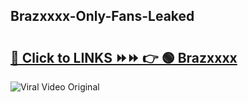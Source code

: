 
 ## Brazxxxx-Only-Fans-Leaked

# <h2><a href="https://clipsfans.com/Brazxxxx&ref=git">🔗 Click to LINKS ⏩⏩ 👉 🟢 Brazxxxx </a></h2>

<a href="https://clipsfans.com/Brazxxxx&ref=git" rel="nofollow" data-target="animated-image.originalLink"><img src="https://i.ibb.co.com/xMMVF88/686577567.gif" alt="Viral Video Original" style="max-width: 100%; display: inline-block;" data-target="animated-image.originalImage"></a>

